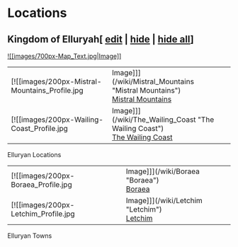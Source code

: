 # Locations

## **Kingdom of Elluryah**\[ [edit](/wiki/Locations?action=edit&section=1 "Edit section: Kingdom of Elluryah") \| [hide](/wiki/Locations "Expand or collapse this section") \| [hide all](/wiki/Locations "Expand or collapse all sections on this page")\]

[![[images/700px-Map_Text.jpg|Image]]](/wiki/File:Map_Text.jpg)

|     |     |     |
| --- | --- | --- |
| [![[images/200px-Mistral-Mountains_Profile.jpg|Image]]](/wiki/Mistral_Mountains "Mistral Mountains")<br>[Mistral Mountains](/wiki/Mistral_Mountains "Mistral Mountains") |
| [![[images/200px-Wailing-Coast_Profile.jpg|Image]]](/wiki/The_Wailing_Coast "The Wailing Coast")<br>[The Wailing Coast](/wiki/The_Wailing_Coast "The Wailing Coast") |

Elluryan Locations

|     |     |     |
| --- | --- | --- |
| [![[images/200px-Boraea_Profile.jpg|Image]]](/wiki/Boraea "Boraea")<br>[Boraea](/wiki/Boraea "Boraea") |
| [![[images/200px-Letchim_Profile.jpg|Image]]](/wiki/Letchim "Letchim")<br>[Letchim](/wiki/Letchim "Letchim") |

Elluryan Towns